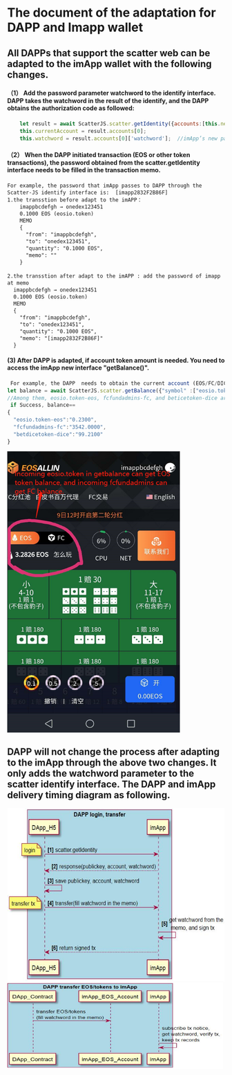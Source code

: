 # The document of the adaptation for DAPP and Imapp wallet

## All DAPPs that support the scatter web can be adapted to the imApp wallet with the following changes.

#### （1）	Add the password parameter watchword to the identify interface. DAPP takes the watchword in the result of the identify, and the DAPP obtains the authorization code as followed:
```javascript
    let result = await ScatterJS.scatter.getIdentity({accounts:[this.network]})      
    this.currentAccount = result.accounts[0];  
    this.watchword = result.accounts[0]['watchword'];  //imApp’s new param，DAPP needs to save watchword
```

#### （2）	When the DAPP initiated transaction (EOS or other token transactions), the password obtained from the scatter.getIdentity interface needs to be filled in the transaction memo.
    For example, the password that imApp passes to DAPP through the Scatter-JS identify interface is:  [imapp2832F2B86F]
    1.the transstion before adapt to the imAPP：
        imappbcdefgh → onedex123451
        0.1000 EOS (eosio.token)
        MEMO
        {
          "from": "imappbcdefgh",
          "to": "onedex123451",
          "quantity": "0.1000 EOS",
          "memo": ""
        }

    2.the transstion after adapt to the imAPP : add the password of imapp at memo
      imappbcdefgh → onedex123451
      0.1000 EOS (eosio.token)
      MEMO
      {
        "from": "imappbcdefgh",
        "to": "onedex123451",
        "quantity": "0.1000 EOS",
        "memo": "[imapp2832F2B86F]"
      }
#### (3) After DAPP is adapted, if account token amount is needed. You need to access the imApp new interface "getBalance()".
```javascript
 For example, the DAPP  needs to obtain the current account (EOS/FC/DICE) and other token balances, which can be returned in the following format
let balance = await ScatterJS.scatter.getBalance({"symbol" :["eosio.token-eos","fcfundadmins-fc","betdicetoken-dice"]})
//Among them, eosio.token-eos, fcfundadmins-fc, and beticetoken-dice are the [contract account name-token name] corresponding to the token.
 if Success, balance==
{
  "eosio.token-eos":"0.2300",
  "fcfundadmins-fc":"3542.0000",
  "betdicetoken-dice":"99.2100"
}
```
<img src="https://github.com/imApp-Core/imApp/blob/master/src/imapp3_en.png" width=400 height=650 />

##  DAPP will not change the process after adapting to the imApp through the above two changes. It only adds the watchword parameter to the scatter identify interface. The DAPP and imApp delivery timing diagram as following.

<img src="https://github.com/imApp-Core/imApp/blob/master/src/imapp1_en.jpg" width=700 height=400 />  

<img src="https://github.com/imApp-Core/imApp/blob/master/src/imapp2_en.jpg" width=500 height=200 />
